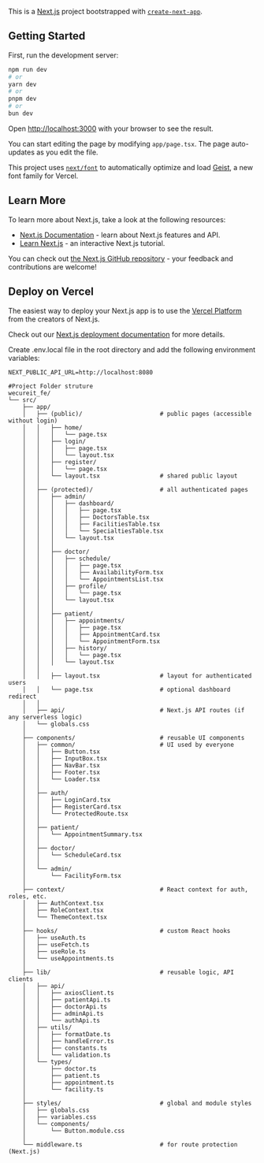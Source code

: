 This is a [Next.js](https://nextjs.org) project bootstrapped with [`create-next-app`](https://nextjs.org/docs/app/api-reference/cli/create-next-app).

## Getting Started

First, run the development server:

```bash
npm run dev
# or
yarn dev
# or
pnpm dev
# or
bun dev
```

Open [http://localhost:3000](http://localhost:3000) with your browser to see the result.

You can start editing the page by modifying `app/page.tsx`. The page auto-updates as you edit the file.

This project uses [`next/font`](https://nextjs.org/docs/app/building-your-application/optimizing/fonts) to automatically optimize and load [Geist](https://vercel.com/font), a new font family for Vercel.

## Learn More

To learn more about Next.js, take a look at the following resources:

- [Next.js Documentation](https://nextjs.org/docs) - learn about Next.js features and API.
- [Learn Next.js](https://nextjs.org/learn) - an interactive Next.js tutorial.

You can check out [the Next.js GitHub repository](https://github.com/vercel/next.js) - your feedback and contributions are welcome!

## Deploy on Vercel

The easiest way to deploy your Next.js app is to use the [Vercel Platform](https://vercel.com/new?utm_medium=default-template&filter=next.js&utm_source=create-next-app&utm_campaign=create-next-app-readme) from the creators of Next.js.

Check out our [Next.js deployment documentation](https://nextjs.org/docs/app/building-your-application/deploying) for more details.

Create .env.local file in the root directory and add the following environment variables:

```env
NEXT_PUBLIC_API_URL=http://localhost:8080

#Project Folder struture
wecureit_fe/
└── src/
    ├── app/
    │   ├── (public)/                      # public pages (accessible without login)
    │   │   ├── home/
    │   │   │   └── page.tsx
    │   │   ├── login/
    │   │   │   ├── page.tsx
    │   │   │   └── layout.tsx
    │   │   ├── register/
    │   │   │   └── page.tsx
    │   │   └── layout.tsx                 # shared public layout
    │   │
    │   ├── (protected)/                   # all authenticated pages
    │   │   ├── admin/
    │   │   │   ├── dashboard/
    │   │   │   │   ├── page.tsx
    │   │   │   │   ├── DoctorsTable.tsx
    │   │   │   │   ├── FacilitiesTable.tsx
    │   │   │   │   └── SpecialtiesTable.tsx
    │   │   │   └── layout.tsx
    │   │   │
    │   │   ├── doctor/
    │   │   │   ├── schedule/
    │   │   │   │   ├── page.tsx
    │   │   │   │   ├── AvailabilityForm.tsx
    │   │   │   │   └── AppointmentsList.tsx
    │   │   │   ├── profile/
    │   │   │   │   └── page.tsx
    │   │   │   └── layout.tsx
    │   │   │
    │   │   ├── patient/
    │   │   │   ├── appointments/
    │   │   │   │   ├── page.tsx
    │   │   │   │   ├── AppointmentCard.tsx
    │   │   │   │   └── AppointmentForm.tsx
    │   │   │   ├── history/
    │   │   │   │   └── page.tsx
    │   │   │   └── layout.tsx
    │   │
    │   │   ├── layout.tsx                 # layout for authenticated users
    │   │   └── page.tsx                   # optional dashboard redirect
    │   │
    │   ├── api/                           # Next.js API routes (if any serverless logic)
    │   └── globals.css
    │
    ├── components/                        # reusable UI components
    │   ├── common/                        # UI used by everyone
    │   │   ├── Button.tsx
    │   │   ├── InputBox.tsx
    │   │   ├── NavBar.tsx
    │   │   ├── Footer.tsx
    │   │   └── Loader.tsx
    │   │
    │   ├── auth/
    │   │   ├── LoginCard.tsx
    │   │   ├── RegisterCard.tsx
    │   │   └── ProtectedRoute.tsx
    │   │
    │   ├── patient/
    │   │   └── AppointmentSummary.tsx
    │   │
    │   ├── doctor/
    │   │   └── ScheduleCard.tsx
    │   │
    │   └── admin/
    │       └── FacilityForm.tsx
    │
    ├── context/                           # React context for auth, roles, etc.
    │   ├── AuthContext.tsx
    │   ├── RoleContext.tsx
    │   └── ThemeContext.tsx
    │
    ├── hooks/                             # custom React hooks
    │   ├── useAuth.ts
    │   ├── useFetch.ts
    │   ├── useRole.ts
    │   └── useAppointments.ts
    │
    ├── lib/                               # reusable logic, API clients
    │   ├── api/
    │   │   ├── axiosClient.ts
    │   │   ├── patientApi.ts
    │   │   ├── doctorApi.ts
    │   │   ├── adminApi.ts
    │   │   └── authApi.ts
    │   ├── utils/
    │   │   ├── formatDate.ts
    │   │   ├── handleError.ts
    │   │   ├── constants.ts
    │   │   └── validation.ts
    │   └── types/
    │       ├── doctor.ts
    │       ├── patient.ts
    │       ├── appointment.ts
    │       └── facility.ts
    │
    ├── styles/                            # global and module styles
    │   ├── globals.css
    │   ├── variables.css
    │   └── components/
    │       └── Button.module.css
    │
    └── middleware.ts                      # for route protection (Next.js)
